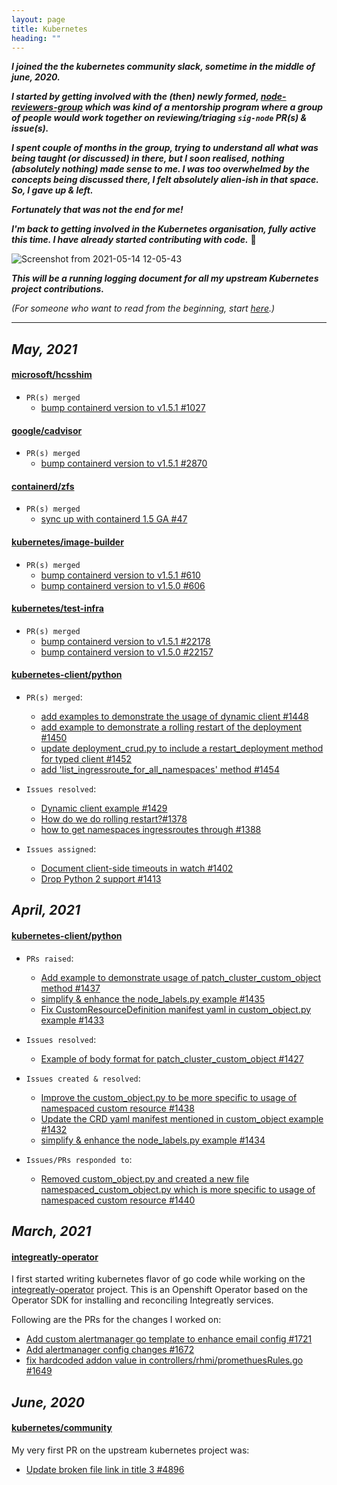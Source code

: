 ```yaml
---
layout: page
title: Kubernetes
heading: ""
---
```


***I joined the the kubernetes community slack, sometime in the middle of june, 2020.***

***I started by getting involved with the (then) newly formed, [node-reviewers-group](https://www.psaggu.com/kubernetes-mentorship/2020/07/30/node-reviewer-group-tasks.html) which was kind of a mentorship program where a group of people would work together on reviewing/triaging `sig-node` PR(s) & issue(s).***

***I spent couple of months in the group, trying to understand all what was being taught (or discussed) in there, but I soon realised, nothing (absolutely nothing) made sense to me. I was too overwhelmed by the concepts being discussed there, I felt absolutely alien-ish in that space. So, I gave up & left.***

***Fortunately that was not the end for me!***

***I'm back to getting involved in the Kubernetes organisation, fully active this time. I have already started contributing with code.*** 🙂


![Screenshot from 2021-05-14 12-05-43](https://user-images.githubusercontent.com/30499743/118231546-f30ca980-b4ac-11eb-9fd8-2d90e6d9e51e.png)


***This will be a running logging document for all my upstream Kubernetes project contributions.***


*(For someone who want to read from the beginning, start [here](https://www.psaggu.com/kubernetes.html#june-2020).)*

---

## *May, 2021*

#### [microsoft/hcsshim](https://github.com/microsoft/hcsshim)

- `PR(s) merged`
   - [bump containerd version to v1.5.1 #1027](https://github.com/microsoft/hcsshim/pull/1027#event-4745184459)


#### [google/cadvisor](https://github.com/google/cadvisor/)

- `PR(s) merged`    
   - [bump containerd version to v1.5.1 #2870](https://github.com/google/cadvisor/pull/2870)

#### [containerd/zfs](https://github.com/containerd/zfs/)

- `PR(s) merged`
   - [sync up with containerd 1.5 GA #47](https://github.com/containerd/zfs/pull/47)

#### [kubernetes/image-builder](https://github.com/kubernetes-sigs/image-builder)

- `PR(s) merged`
   - [bump containerd version to v1.5.1 #610](https://github.com/kubernetes-sigs/image-builder/pull/610)
   - [bump containerd version to v1.5.0 #606](https://github.com/kubernetes-sigs/image-builder/pull/606)


#### [kubernetes/test-infra](https://github.com/kubernetes/test-infra)

- `PR(s) merged`
   - [bump containerd version to v1.5.1 #22178](https://github.com/kubernetes/test-infra/pull/22178)
   - [bump containerd version to v1.5.0 #22157](https://github.com/kubernetes/test-infra/pull/22157)

#### [ kubernetes-client/python ](https://github.com/kubernetes-client/python)

- `PR(s) merged`:
    - [add examples to demonstrate the usage of dynamic client #1448](https://github.com/kubernetes-client/python/pull/1448)
    - [add example to demonstrate a rolling restart of the deployment #1450](https://github.com/kubernetes-client/python/pull/1450)
    - [update deployment_crud.py to include a restart_deployment method for typed client #1452](https://github.com/kubernetes-client/python/pull/1452)
    - [add 'list_ingressroute_for_all_namespaces' method #1454](https://github.com/kubernetes-client/python/pull/1454)

- `Issues resolved`:
    -  [Dynamic client example #1429](https://github.com/kubernetes-client/python/issues/1429)
    -  [How do we do rolling restart?#1378](https://github.com/kubernetes-client/python/issues/1378)
    - [how to get namespaces ingressroutes through #1388](https://github.com/kubernetes-client/python/issues/1388)

- `Issues assigned`:
    -  [Document client-side timeouts in watch #1402](https://github.com/kubernetes-client/python/issues/1402)
    -  [Drop Python 2 support #1413](https://github.com/kubernetes-client/python/issues/1413)



## *April, 2021*

#### [ kubernetes-client/python ](https://github.com/kubernetes-client/python)

- `PRs raised`:
    - [Add example to demonstrate usage of patch_cluster_custom_object method #1437](https://github.com/kubernetes-client/python/pull/1437) 
    - [simplify & enhance the node_labels.py example #1435](https://github.com/kubernetes-client/python/pull/1435)
    - [Fix CustomResourceDefinition manifest yaml in custom_object.py example #1433 ](https://github.com/kubernetes-client/python/pull/1433)
    
- `Issues resolved`:
    - [Example of body format for patch_cluster_custom_object #1427](https://github.com/kubernetes-client/python/issues/1427)

   
- `Issues created & resolved`:
    - [Improve the custom_object.py to be more specific to usage of namespaced custom resource #1438](https://github.com/kubernetes-client/python/issues/1438)
    - [Update the CRD yaml manifest mentioned in custom_object example #1432](https://github.com/kubernetes-client/python/issues/1432)
    - [simplify & enhance the node_labels.py example #1434](https://github.com/kubernetes-client/python/issues/1434)

- `Issues/PRs responded to`:
    -  [Removed custom_object.py and created a new file namespaced_custom_object.py which is more specific to usage of namespaced custom resource #1440](https://github.com/kubernetes-client/python/pull/1440)

## *March, 2021*

#### [integreatly-operator](https://github.com/integr8ly/integreatly-operator)

I first started writing kubernetes flavor of go code while working on the [integreatly-operator](https://github.com/integr8ly/integreatly-operator) project. This is an Openshift Operator based on the Operator SDK for installing and reconciling Integreatly services.

Following are the PRs for the changes I worked on:

- [Add custom alertmanager go template to enhance email config #1721](https://github.com/integr8ly/integreatly-operator/pull/1721)
- [Add alertmanager config changes #1672](https://github.com/integr8ly/integreatly-operator/pull/1672)
- [fix hardcoded addon value in controllers/rhmi/promethuesRules.go #1649](https://github.com/integr8ly/integreatly-operator/pull/1649)

## *June, 2020*

#### [kubernetes/community](https://github.com/kubernetes/community/)

My very first PR on the upstream kubernetes project was:

- [Update broken file link in title 3 #4896](https://github.com/kubernetes/community/pull/4896)
